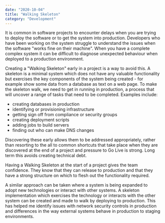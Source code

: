 ```yaml
---
date: "2020-10-04"
title: "Walking Skeleton"
category: "Development"
---
```


It is common in software projects to encounter delays when you are trying to deploy the software or to get the system into production. Developers who have been working on the system struggle to understand the issues when the software "works fine on their machine". When you have a complete complex system it can be difficult to diagnose unexpected behaviour when deployed to a production environment. 

Creating a "Walking Skeleton" early in a project is a way to avoid this. A skeleton is a minimal system which does not have any valuable functionality but exercises the key components of the system being created - for example show some data from a database as text on a web page. To make the skeleton walk, we need to get in running in production, a process that will uncover a range of tasks that need to be completed. Examples include:
 - creating databases in production
 - identifying or provisioning infrastructure
 - getting sign off from compliance or security groups
 - creating deployment scripts
 - adding jobs to build servers
 - finding out who can make DNS changes

 Discovering these early allows them to be addressed appropriately, rather than resorting to the all to common shortcuts that take place when they are discovered at the end of a project and pressure to Go Live is strong. Long term this avoids creating technical debt.

 Having a Walking Skeleton at the start of a project gives the team confidence. They know that they can release to production and that they have a strong structure on which to flesh out the functionality required.

 A similar approach can be taken where a system is being expanded to adopt new technologies or interact with other systems. A skeleton implementation which exercises the technology or interacts with the other system can be created and made to walk by deploying to production. This has helped me identify issues with network security controls in production and differences in the way external systems behave in production to staging environments.